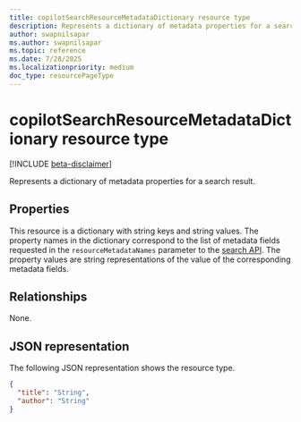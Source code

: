 ```yaml
---
title: copilotSearchResourceMetadataDictionary resource type
description: Represents a dictionary of metadata properties for a search result.
author: swapnilsapar
ms.author: swapnilsapar
ms.topic: reference
ms.date: 7/28/2025
ms.localizationpriority: medium
doc_type: resourcePageType
---
```


# copilotSearchResourceMetadataDictionary resource type

[!INCLUDE [beta-disclaimer](../includes/beta-disclaimer.md)]

Represents a dictionary of metadata properties for a search result.

## Properties

This resource is a dictionary with string keys and string values. The property names in the dictionary correspond to the list of metadata fields requested in the `resourceMetadataNames` parameter to the [search API](../copilot-search.md). The property values are string representations of the value of the corresponding metadata fields.

## Relationships

None.

## JSON representation

The following JSON representation shows the resource type.

```json
{
  "title": "String",
  "author": "String"
}
```
